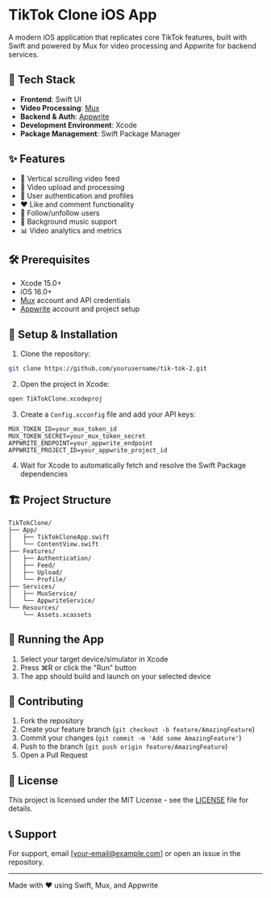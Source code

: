 # TikTok Clone iOS App

A modern iOS application that replicates core TikTok features, built with Swift and powered by Mux for video processing and Appwrite for backend services.

## 🚀 Tech Stack

- **Frontend**: Swift UI
- **Video Processing**: [Mux](https://mux.com)
- **Backend & Auth**: [Appwrite](https://appwrite.io)
- **Development Environment**: Xcode
- **Package Management**: Swift Package Manager

## ✨ Features

- 📱 Vertical scrolling video feed
- 🎥 Video upload and processing
- 👤 User authentication and profiles
- ❤️ Like and comment functionality
- 🔄 Follow/unfollow users
- 🎵 Background music support
- 📊 Video analytics and metrics

## 🛠 Prerequisites

- Xcode 15.0+
- iOS 16.0+
- [Mux](https://mux.com) account and API credentials
- [Appwrite](https://appwrite.io) account and project setup

## 🔧 Setup & Installation

1. Clone the repository:
```bash
git clone https://github.com/yourusername/tik-tok-2.git
```

2. Open the project in Xcode:
```bash
open TikTokClone.xcodeproj
```

3. Create a `Config.xcconfig` file and add your API keys:
```
MUX_TOKEN_ID=your_mux_token_id
MUX_TOKEN_SECRET=your_mux_token_secret
APPWRITE_ENDPOINT=your_appwrite_endpoint
APPWRITE_PROJECT_ID=your_appwrite_project_id
```

4. Wait for Xcode to automatically fetch and resolve the Swift Package dependencies

## 🏗 Project Structure

```
TikTokClone/
├── App/
│   ├── TikTokCloneApp.swift
│   └── ContentView.swift
├── Features/
│   ├── Authentication/
│   ├── Feed/
│   ├── Upload/
│   └── Profile/
├── Services/
│   ├── MuxService/
│   └── AppwriteService/
└── Resources/
    └── Assets.xcassets
```

## 📱 Running the App

1. Select your target device/simulator in Xcode
2. Press ⌘R or click the "Run" button
3. The app should build and launch on your selected device

## 🤝 Contributing

1. Fork the repository
2. Create your feature branch (`git checkout -b feature/AmazingFeature`)
3. Commit your changes (`git commit -m 'Add some AmazingFeature'`)
4. Push to the branch (`git push origin feature/AmazingFeature`)
5. Open a Pull Request

## 📄 License

This project is licensed under the MIT License - see the [LICENSE](LICENSE) file for details.

## 📞 Support

For support, email [your-email@example.com] or open an issue in the repository.

---

Made with ❤️ using Swift, Mux, and Appwrite 